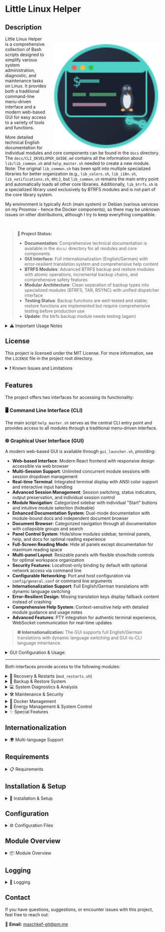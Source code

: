 # Little Linux Helper

## Description

<img src="gui/web/public/header-logo.svg" alt="Little Linux Helper" width="350" height="350" align="right" style="margin-left: 20px; margin-top: 20px;">

Little Linux Helper is a comprehensive collection of Bash scripts designed to simplify various system administration, diagnostic, and maintenance tasks on Linux. It provides both a traditional command-line menu-driven interface and a modern web-based GUI for easy access to a variety of tools and functions.

More detailed technical English documentation for individual modules and core components can be found in the `docs` directory.
The `docs/CLI_DEVELOPER_GUIDE.md` contains all the information about `lib/lib_common.sh` and `help_master.sh` needed to create a new module.
Note: The original `lib_common.sh` has been split into multiple specialized libraries for better organization (e.g., `lib_colors.sh`, `lib_i18n.sh`, `lib_notifications.sh`, etc.), but `lib_common.sh` remains the main entry point and automatically loads all other core libraries. Additionally, `lib_btrfs.sh` is a specialized library used exclusively by BTRFS modules and is not part of the core library system.

My environment is typically Arch (main system) or Debian (various services on my Proxmox - hence the Docker components), so there may be unknown issues on other distributions, although I try to keep everything compatible.

<br clear="right">

> **🎯 Project Status:**
> - **Documentation**: Comprehensive technical documentation is available in the `docs/` directory for all modules and core components
> - **GUI Interface**: Full internationalization (English/German) with error-resilient translation system and comprehensive help content
> - **BTRFS Modules**: Advanced BTRFS backup and restore modules with atomic operations, incremental backup chains, and comprehensive safety features
> - **Modular Architecture**: Clean separation of backup types into specialized modules (BTRFS, TAR, RSYNC) with unified dispatcher interface
> - **Testing Status**: Backup functions are well-tested and stable; restore functions are implemented but require comprehensive testing before production use
> - **Update**: the btrfs backup module needs testing (again)

<details>
<summary>⚠️ Important Usage Notes</summary>

**Please carefully consider the following points before using the scripts from this repository:**

* **Not a professional programmer:** I'm not actually a programmer. These scripts were created as a hobby project and for simplification. They may therefore contain suboptimal approaches, errors, or inefficient methods.
* **Use at your own risk:** The use of the scripts provided here is entirely at your own risk. I assume no responsibility or liability for possible data loss, system instabilities, damage to hardware or software, or any other direct or indirect consequences that could result from using these scripts. It is strongly recommended to always create backups of your important data and system before performing critical operations.
* **AI-generated content:** A significant portion of the scripts and accompanying documentation was created with the assistance of Artificial Intelligence (AI). Although I have endeavored to test the functionality and verify the information, the scripts may contain errors, unexpected behavior, or logical flaws attributable to the AI generation process. Be aware of this circumstance and critically review the code before deploying it, especially in production or sensitive environments.

</details>

## License

This project is licensed under the MIT License. For more information, see the `LICENSE` file in the project root directory.

<details>
<summary>❗ Known Issues and Limitations</summary>

Here is a list of known issues, limitations, or behaviors you might encounter when using the scripts.

* **System Compatibility:**
    * Primary testing environment: Arch Linux (main system) and Debian (Proxmox services)
    * Other distributions may have unknown compatibility issues, though scripts are designed for broad compatibility
    * Some features require specific package managers or system tools

* **Advanced Log Analysis (`scripts/advanced_log_analyzer.py`):**
    * Known limitations regarding log format recognition and character encoding
    * Complex regular expressions may not handle all log variations
    * See `docs/tools/doc_advanced_log_analyzer.md` for detailed limitations and usage notes

* **Module-Specific Limitations:**
    * **BTRFS Operations**: Requires BTRFS filesystem and appropriate privileges
    * **Docker Security**: Scanning depth and accuracy depend on Compose file complexity
    * **Hardware Monitoring**: Temperature sensors require `lm-sensors` and proper hardware support

</details>

## Features

The project offers two interfaces for accessing its functionality:

### 🖥️ **Command Line Interface (CLI)**
The main script `help_master.sh` serves as the central CLI entry point and provides access to all modules through a traditional menu-driven interface.

### 🌐 **Graphical User Interface (GUI)**
A modern web-based GUI is available through `gui_launcher.sh`, providing:
- **Web-based Interface**: Modern React frontend with responsive design accessible via web browser
- **Multi-Session Support**: Unlimited concurrent module sessions with session dropdown management
- **Real-time Terminal**: Integrated terminal display with ANSI color support and interactive input handling
- **Advanced Session Management**: Session switching, status indicators, output preservation, and individual session control
- **Module Navigation**: Categorized sidebar with individual "Start" buttons and intuitive module selection (hideable)
- **Enhanced Documentation System**: Dual-mode documentation with module-bound docs and independent document browser
- **Document Browser**: Categorized navigation through all documentation with collapsible groups and search
- **Panel Control System**: Hide/show modules sidebar, terminal panels, help, and docs for optimal reading experience
- **Full-Screen Reading Mode**: Hide all panels except documentation for maximum reading space
- **Multi-panel Layout**: Resizable panels with flexible show/hide controls for optimal workspace organization
- **Security Features**: Localhost-only binding by default with optional network access via command line
- **Configurable Networking**: Port and host configuration via `config/general.conf` or command line arguments
- **Internationalization Support**: Full English/German translations with dynamic language switching
- **Error-Resilient Design**: Missing translation keys display fallback content instead of crashing
- **Comprehensive Help System**: Context-sensitive help with detailed module guidance and usage notes
- **Advanced Features**: PTY integration for authentic terminal experience, WebSocket communication for real-time updates

> **🌐 Internationalization:** The GUI supports full English/German translations with dynamic language switching and GUI-to-CLI language inheritance.

<details>
<summary>GUI Configuration & Usage:</summary>

```bash
# GUI Launcher (Recommended):
./gui_launcher.sh              # Default: secure localhost
./gui_launcher.sh -n           # Enable network access (-n shorthand)
./gui_launcher.sh -n -f        # Network access with firewall port opening
./gui_launcher.sh -p 8080      # Custom port (short form)
./gui_launcher.sh --port 8080  # Custom port (long form)
./gui_launcher.sh -n -p 80 -f  # Network access on custom port with firewall
./gui_launcher.sh -b -n        # Build and run with network access
./gui_launcher.sh -h           # Comprehensive help

# Custom configuration via config/general.conf:
CFG_LH_GUI_PORT="3000"        # Set default port
CFG_LH_GUI_HOST="localhost"   # Set binding (localhost/0.0.0.0)
CFG_LH_GUI_FIREWALL_RESTRICTION="local"  # IP restrictions for firewall opening

# Direct binary execution:
./little-linux-helper-gui -p 8080             # Custom port (short form)
./little-linux-helper-gui --port 8080         # Custom port (long form)
./little-linux-helper-gui -n                  # Enable network access (-n shorthand)
./little-linux-helper-gui --network -p 80     # Network access on port 80
./little-linux-helper-gui -h                  # Show usage information (short form)
./little-linux-helper-gui --help              # Show usage information (long form)
```

The GUI maintains full compatibility with all CLI functionality while providing an enhanced user experience with powerful multi-session capabilities and **full internationalization support (English/German)** with dynamic language switching.

</details>

---

Both interfaces provide access to the following modules:

<details>
<summary>🔄 Recovery & Restarts (<code>mod_restarts.sh</code>)</summary>

* Restart the login manager (display manager).
* Restart the sound system (PipeWire, PulseAudio, ALSA).
* Restart the desktop environment (KDE, GNOME, XFCE, Cinnamon, MATE, LXDE, LXQt).
* Restart network services (NetworkManager, systemd-networkd, dhcpcd, systemd-resolved).

</details>

<details>
<summary>💾 Backup & Restore System</summary>

* **Unified Backup Dispatcher** (`modules/backup/mod_backup.sh`):
    * Central dispatcher providing unified interface for all backup types
    * Shared configuration management and status reporting across all backup methods
    * Comprehensive status overview covering BTRFS, TAR, and RSYNC backups

* **BTRFS Snapshot Backup & Restore** (`modules/backup/mod_btrfs_backup.sh`, `modules/backup/mod_btrfs_restore.sh`):
    * **Advanced Features**: Atomic backup operations, received_uuid protection, incremental chain validation
    * **Advanced BTRFS Library** (`lib/lib_btrfs.sh`): Specialized library solving critical BTRFS limitations with true atomic patterns
    * **Dynamic Subvolume Support**: Automatically detects BTRFS subvolumes from system configuration (`/etc/fstab`, `/proc/mounts`) while supporting manual configuration for `@`, `@home`, `@var`, `@opt`, and other @-prefixed subvolumes with optional source preservation
    * **Incremental Backups**: Intelligent parent detection, automatic fallback, and comprehensive chain integrity validation
    * **Restore Capabilities**: Complete system restore, individual subvolume restore, folder-level restoration, and bootloader integration *(Note: Restore functions are implemented but require comprehensive testing)*
    * **Safety Features**: Live environment detection, filesystem health checking, rollback capabilities, and dry-run support
    * **Detailed Documentation**: See `docs/mod/doc_btrfs_backup.md`, `docs/mod/doc_btrfs_restore.md`, and `docs/lib/doc_btrfs.md`

* **TAR Archive Backup & Restore** (`modules/backup/mod_backup_tar.sh`, `modules/backup/mod_restore_tar.sh`):
    * **Flexible Backup Options**: Home only, system config, full system, or custom directory selection
    * **Intelligent Exclusions**: Built-in system exclusions, user-configurable patterns, and interactive exclusion management
    * **Archive Management**: Compressed `.tar.gz` archives with automatic cleanup and retention policies
    * **Safe Restoration**: Multiple destination options with safety warnings and confirmation prompts
    * **Documentation**: See `docs/mod/doc_backup_tar.md` and `docs/mod/doc_restore_tar.md`

* **RSYNC Incremental Backup & Restore** (`modules/backup/mod_backup_rsync.sh`, `modules/backup/mod_restore_rsync.sh`):
    * **Incremental Intelligence**: Space-efficient backups using hardlink optimization with `--link-dest`
    * **Backup Types**: Full backups and incremental backups with automatic parent detection
    * **Advanced Options**: Comprehensive RSYNC configuration with atomic operations and progress monitoring
    * **Flexible Restoration**: Real-time progress monitoring and complete directory tree restoration
    * **Documentation**: See `docs/mod/doc_backup_rsync.md` and `docs/mod/doc_restore_rsync.md`

</details>

<details>
<summary>💻 System Diagnostics & Analysis</summary>

* **System Information Display (`mod_system_info.sh`)**:
    * Display of operating system and kernel details.
    * CPU information.
    * RAM usage and memory statistics.
    * Listing of PCI and USB devices.
    * Disk overview (block devices, file systems, mount points).
    * Display of top processes by CPU and memory usage.
    * Network configuration (interfaces, routes, active connections, hostname, DNS).
    * Temperatures and sensor values (requires `lm-sensors`).
* **Disk Tools (`mod_disk.sh`)**:
    * Display of mounted drives and block devices.
    * Reading S.M.A.R.T. values (requires `smartmontools`).
    * Checking file access to folders (requires `lsof`).
    * Analysis of disk usage (with `df` and optionally `ncdu`).
    * Testing disk speed (requires `hdparm`).
    * File system verification (requires `fsck`).
    * Checking disk health status (requires `smartmontools`).
    * Display of largest files in a directory.
* **Log Analysis Tools (`mod_logs.sh`)**:
    * Display of logs from the last X minutes (current and previous boot, may require `journalctl`).
    * Display logs of a specific systemd service (requires `journalctl`).
    * Display Xorg logs.
    * Display and filter dmesg output.
    * Display package manager logs (supports pacman, apt, dnf, yay).
    * **Advanced Log Analysis (`scripts/advanced_log_analyzer.py`)**:
        * Performs more detailed analysis of log files (requires Python 3, typically as `python3` command).
        * Supports formats like Syslog, Journald (text export), and Apache (Common/Combined), including automatic format detection.
        * Shows general statistics (total entries, error count, error rate).
        * Lists frequent error messages or error status codes.
        * Analyzes temporal distribution of log entries (e.g., per hour).
        * Identifies top sources (programs/services for Syslog, IP addresses for Apache).
        * Offers options for customizing output (e.g., number of top entries, summary only, errors only).
        * *Note: This script offers advanced features but should be used with care and understanding of its functionality, especially considering the general project notes*.

</details>

<details>
<summary>🛠️ Maintenance & Security</summary>

* **Package Management & Updates (`mod_packages.sh`)**:
    * System updates (supports pacman, apt, dnf, yay).
    * Updates of alternative package managers (Flatpak, Snap, Nix).
    * Search and removal of orphaned packages.
    * Package cache cleanup.
    * Search and installation of packages.
    * Display of installed packages (including alternative sources).
    * Display of package manager logs.
* **Security Checks (`mod_security.sh`)**:
    * Display of open network ports (requires `ss`, optionally `nmap`).
    * Display of failed login attempts.
    * Check system for rootkits (requires `rkhunter`, optionally `chkrootkit`).
    * Check firewall status (UFW, firewalld, iptables).
    * Check for security updates.
    * Verification of password policies and user accounts.
    * **Docker Security Check**:
        * Analyzes Docker Compose files (`docker-compose.yml`, `compose.yml`) for common security issues.
        * Search path for Compose files, search depth, and directories to exclude are configurable.
        * Provides interactive configuration of the search path if the current path is invalid or needs to be changed.
        * Performs a series of checks, including:
            * Missing update management labels (e.g., for Diun, Watchtower).
            * Insecure permissions for `.env` files.
            * Too open permissions for directories containing Compose files.
            * Use of `:latest` image tags or images without specific versioning. (Disabled by default in `config/docker.conf.example`.)
            * Configuration of containers with `privileged: true`.
            * Mounting critical host paths as volumes (e.g., `/`, `/etc`, `/var/run/docker.sock`). (Currently not output in the summary.)
            * Ports exposed on `0.0.0.0`, making services available to all network interfaces.
            * Use of potentially dangerous Linux capabilities (e.g., `SYS_ADMIN`, `NET_ADMIN`).
            * Disabled security options like `apparmor:unconfined` or `seccomp:unconfined`.
            * Occurrence of known default passwords in environment variables.
            * Direct embedding of sensitive data (e.g., API keys, tokens) instead of environment variables. (currently not working properly)
        * Optionally displays a list of currently running Docker containers. (Disabled by default in `config/docker.conf.example`.)
        * Provides a summary of found potential issues with recommendations.

</details>

<details>
<summary>🐳 Docker Management</summary>

* **Docker Container Management (`mod_docker.sh`)**:
    * Container status monitoring and management.
    * Docker system information and resource usage.
    * Container log access and analysis.
    * Network and volume management.
* **Docker Setup & Installation (`mod_docker_setup.sh`)**:
    * Automated Docker installation across distributions.
    * Docker Compose setup and configuration.
    * User permission configuration for Docker access.
    * System service configuration and startup.

</details>

<details>
<summary>🔋 Energy Management & System Control</summary>

* **Energy Management (`mod_energy.sh`)**:
    * Power profile management (performance, balanced, power-saver).
    * Sleep/suspend control with timed inhibit functionality.
    * Screen brightness control.
    * Quick actions for restoring sleep functionality.

</details>

<details>
<summary>✨ Special Features</summary>

* Collect important debug information in a file.

</details>

## Internationalization

<details>
<summary>🌍 Multi-language Support</summary>

Little Linux Helper supports multiple languages for the user interface. The internationalization system enables a consistent and user-friendly experience in different languages.

**Supported Languages:**
* **German (de)**: Full translation support for all modules
* **English (en)**: Full translation support for all modules (default language and fallback)
* **Spanish (es)**: Only scattered internal translations (log entries, etc.), practically unusable
* **French (fr)**: Only scattered internal translations (log entries, etc.), practically unusable

**Language Selection:**
* **Automatic Detection**: The system automatically detects the system language based on environment variables (`LANG`, `LC_ALL`, `LC_MESSAGES`)
* **Manual Configuration**: The language can be set in the `config/general.conf` file with the `CFG_LH_LANG` setting
* **Fallback Mechanism**: For missing translations or unsupported languages, the system automatically falls back to English

**Language Configuration:**
```bash
# In config/general.conf
CFG_LH_LANG="auto"    # Automatic system language detection
CFG_LH_LANG="de"      # German
CFG_LH_LANG="en"      # English
CFG_LH_LANG="es"      # Spanish (practically unusable, only internal messages)
CFG_LH_LANG="fr"      # French (practically unusable, only internal messages)
```

**Technical Details:**
* All user texts are retrieved through the `lh_msg()` system
* Translation files are located in the `lang/` directory, organized by language codes
* The system first loads English as a fallback base and then overwrites with the desired language
* Missing translation keys are automatically logged and displayed as `[KEY]`

</details>

## Requirements

<details>
<summary>📋 Requirements</summary>

### Core Requirements:
* Bash shell
* Standard Linux utilities (such as `grep`, `awk`, `sed`, `find`, `df`, `lsblk`, `ip`, `ps`, `free`, `tar`, `rsync`, `btrfs-progs`, etc.)
* Some functions may require root privileges and will use `sudo` if necessary.

### GUI Requirements (optional):
* **Go** (1.18 or later) for backend server compilation
* **Node.js** (16 or later) and **npm** for frontend development and building
* **Web browser** for accessing the GUI interface
* Additional system dependencies: `github.com/gofiber/fiber/v2`, `github.com/gofiber/websocket/v2`, `github.com/creack/pty` (installed automatically)

### Optional Dependencies:
For specific functions, additional packages are required that the script will attempt to install as needed:
    * `btrfs-progs` (for BTRFS backup/restore)
    * `rsync` (for RSYNC backup/restore)
    * `smartmontools` (for S.M.A.R.T. values and disk health status)
    * `lsof` (for file access checking)
    * `hdparm` (for disk speed testing)
    * `ncdu` (for interactive disk analysis, optional)
    * `util-linux` (contains `fsck`)
    * `iproute2` (contains `ss`)
    * `rkhunter` (for rootkit checking)
    * `chkrootkit` (optional, for additional rootkit checking)
    * `lm-sensors` (for temperature and sensor values)
    * `nmap` (optional, for local port scanning)
    * **Desktop notifications:** `libnotify` (provides `notify-send`), `zenity`, or `kdialog`.
    * Python 3 (typically as `python` or `python3` command; for advanced log analysis)
    * `pacman-contrib` (for `paccache` on Arch-based systems, if not available)
    * `expac` (for recently installed packages on Arch-based systems)

The script attempts to automatically detect the package manager in use (pacman, yay, apt, dnf). It also recognizes alternative package managers like Flatpak, Snap, Nix, and AppImage.

</details>

## Installation & Setup

<details>
<summary>🚀 Installation & Setup</summary>

### 📦 **Pre-built Releases (Recommended)**

**Starting with v0.4.0, pre-built GUI releases are available** that eliminate the need for Node.js/npm on user systems:

#### Quick Install:
```bash
# Download and run the automatic installer
curl -L https://raw.githubusercontent.com/maschkef/little-linux-helper/main/install-prebuilt.sh | sudo bash
```

#### Manual Download:
1. Go to [GitHub Releases](https://github.com/maschkef/little-linux-helper/releases)
2. Download the package for your architecture:
   - **AMD64** - Most modern 64-bit systems (Intel/AMD processors)
   - **ARM64** - Raspberry Pi 4, modern ARM servers
   - **ARMv7** - Raspberry Pi 2/3, older ARM devices
3. Extract and run:
   ```bash
   tar -xzf little-linux-helper-gui-<arch>.tar.gz
   cd little-linux-helper-gui-<arch>
   ./start-gui.sh
   ```

**System Requirements (Pre-built):**
- Any Linux distribution
- No Node.js, npm, or Go required!
- Ready to run out of the box

#### Why Pre-built Releases?

**The switch to automated pre-built releases was made to solve compatibility issues:**
- **Problem**: Previous versions required users to build the GUI on their systems using `npm install` and `npm run build`
- **Issue**: Modern build tools (like Vite 7.x) require newer Node.js versions than available in stable Linux distributions
- **Solution**: GitHub Actions now build the GUI with the latest tools and provide ready-to-run packages
- **Benefit**: Maximum Linux distribution compatibility without compromising on modern development tools

---

### 🛠️ **Build from Source (Advanced Users)**

#### CLI Installation:
1. Clone the repository or download the scripts.
2. Make sure the main script `help_master.sh` is executable:
    ```bash
    chmod +x help_master.sh
    ```
3. Run the CLI interface:
    ```bash
    ./help_master.sh
    ```

#### GUI Self-Build (Development/Advanced):
**Note**: The GUI components are built automatically in pre-built releases. Self-building is only needed for development or customization.

**Requirements:**
* **Go** (1.18 or later) for backend server compilation
* **Node.js** (18 or later) and **npm** for frontend development and building
* **Web browser** for accessing the GUI interface

**Build Process:**
1. Ensure Go (1.18+) and Node.js (18+) are installed on your system.
2. Make the GUI launcher executable:
    ```bash
    chmod +x gui_launcher.sh
    ```
3. Launch the GUI interface:
    ```bash
    ./gui_launcher.sh
    ```
4. The GUI will automatically:
   - Set up dependencies on first run
   - Build the application if needed
   - Start the web server on `http://localhost:3000`
   - Open your default web browser to the interface

**GUI Development Mode:**
For development with hot-reload capabilities:
```bash
cd gui/
./setup.sh    # One-time setup
./dev.sh      # Start development servers
```

#### Which Version Should You Choose?

| Use Case | Recommended Version | Why |
|----------|-------------------|-----|
| **General Usage** | Pre-built Release (latest) | Ready to run, no dependencies, maximum compatibility |
| **Stable Production** | Wait for v1.0.0 | Currently all releases are pre-releases/beta |
| **Development** | Build from Source | Access to latest changes, development tools |
| **Customization** | Build from Source | Modify GUI, custom builds |
| **Older Systems** | Pre-built Release | No need for modern Node.js/Go on target system |

**Important**: The **CLI functionality is completely independent** and works on any system with Bash. The GUI is an optional enhancement that builds on top of the CLI system.

</details>

## Configuration

<details>
<summary>⚙️ Configuration Files</summary>

Little Linux Helper uses configuration files to customize certain aspects of its behavior. These files are located in the `config/` directory.

When the main script (`help_master.sh`) is started for the first time, default configuration files are automatically created if they don't already exist. This is done by copying template files with the `.example` extension (e.g., `backup.conf.example`) to their active counterparts without the suffix (e.g., `backup.conf`).

**Important:** You will be notified when a configuration file is first created. It is recommended to review these newly created `.conf` files and adapt them to your specific needs if necessary.

Configuration files are currently used for the following modules:
* **General Settings (`help_master.sh`)**: Language, logging behavior, GUI port/host configuration, and other basic settings (`config/general.conf`).
* **Backup & Restore (`modules/backup/mod_backup.sh`, `modules/backup/mod_btrfs_backup.sh`, `modules/backup/mod_btrfs_restore.sh`)**: Settings for backup paths, retention policies, etc. (`config/backup.conf`).
* **Docker Security Check (`mod_security.sh`)**: Settings for search paths, warnings to skip, etc. (`config/docker.conf`).

**GUI Configuration Options:**
The GUI server can be configured via `config/general.conf`:
```bash
# GUI server port (default: 3000)
CFG_LH_GUI_PORT="3000"

# GUI server host binding (default: localhost for security)
# Options: "localhost" (secure) or "0.0.0.0" (network access)
CFG_LH_GUI_HOST="localhost"

# Firewall IP restriction for -f flag (default: "local")
# Options: "all" (any IP), "local" (detected networks), specific IP/CIDR
CFG_LH_GUI_FIREWALL_RESTRICTION="local"
```

Command line arguments (both short -x and long --word forms) override configuration file settings for temporary changes.

</details>

## Module Overview

<details>
<summary>📦 Module Overview</summary>

The project is divided into modules to organize functionality:

* **`lib/lib_common.sh`**: The heart of the project. Contains central functions used by all modules such as:
    * A unified logging system.
    * Functions for command checking and automatic dependency installation.
    * Standardized user interactions (yes/no questions, input prompts).
    * Detection of system components (package managers, etc.).
    * Management of colored terminal output for better readability.
    * Complex logic for determining the active desktop user.
    * The ability to send **desktop notifications** to the user.
    * **Core Library System**: Automatically loads specialized library components (`lib_colors.sh`, `lib_i18n.sh`, `lib_ui.sh`, etc.).
* **`lib/lib_btrfs.sh`**: **Specialized BTRFS library** (not part of core library system). Provides advanced BTRFS-specific functions for atomic backup operations, incremental chain validation, and comprehensive BTRFS safety mechanisms. Used exclusively by BTRFS modules and must be explicitly sourced.
* **`modules/mod_restarts.sh`**: Provides options for restarting services and the desktop environment.
* **`modules/backup/mod_backup.sh`**: Unified backup dispatcher providing centralized interface for all backup types (BTRFS, TAR, RSYNC).
* **`modules/backup/mod_btrfs_backup.sh`**: BTRFS-specific backup functions (snapshots, transfer, integrity checking, markers, cleanup, status, etc.). Uses `lib_btrfs.sh` for advanced BTRFS operations.
* **`modules/backup/mod_btrfs_restore.sh`**: BTRFS-specific restore functions (complete system, individual subvolumes, folders, and dry-run). Uses `lib_btrfs.sh` for atomic restore operations.
* **`modules/backup/mod_backup_tar.sh`**: TAR archive backup functionality with multiple backup types and intelligent exclusion management.
* **`modules/backup/mod_restore_tar.sh`**: TAR archive restoration with safety features and flexible destination options.
* **`modules/backup/mod_backup_rsync.sh`**: RSYNC incremental backup with hardlink optimization and comprehensive configuration.
* **`modules/backup/mod_restore_rsync.sh`**: RSYNC backup restoration with real-time progress monitoring and complete directory tree restoration.
* **`modules/mod_system_info.sh`**: Displays detailed system information.
* **`modules/mod_disk.sh`**: Tools for disk analysis and maintenance.
* **`modules/mod_logs.sh`**: Analysis of system and application logs.
* **`modules/mod_packages.sh`**: Package management, system updates, cleanup.
* **`modules/mod_security.sh`**: Security checks, Docker security, network, rootkit checking.
* **`modules/mod_docker.sh`**: Docker container management and monitoring.
* **`modules/mod_docker_setup.sh`**: Docker installation and setup automation.
* **`modules/mod_energy.sh`**: Energy and power management features (power profiles, sleep control, brightness).

</details>

## Logging

<details>
<summary>📜 Logging</summary>

All actions are logged to help with tracking and troubleshooting.

* **Location:** Log files are created in the `logs` subdirectory within the project directory. A separate subfolder is created for each month (e.g., `logs/2025-06`).
* **Filenames:** General log files receive a timestamp indicating when the script was started. Backup and restore-specific logs are also timestamped to capture each session separately.

</details>

## Contact

If you have questions, suggestions, or encounter issues with this project, feel free to reach out:

📧 **Email:** [maschkef-git@pm.me](mailto:maschkef-git@pm.me)
